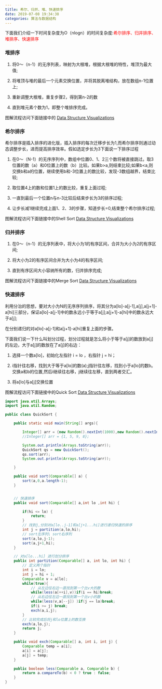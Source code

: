 ```yaml
---
title: 希尔、归并、堆、快速排序
date: 2019-07-08 19:34:38
categories: 算法与数据结构
---
```


下面我们介绍一下时间复杂度为O（nlogn）的时间复杂度:<font color="red">希尔排序、归并排序、堆排序、快速排序</font>

### 堆排序

1. 将0～（n-1）的无序列表，映射为大根堆，根据大根堆的特性，堆顶为最大值;

2. 将堆顶与堆的最后一个元素交换位置，并将其脱离堆结构，放在数组n-1位置上;

3. 重新调整大根堆，重复步骤2，得到第n-2的数

4. 直到堆元素个数为1，即整个堆排序完成。

图解流程访问下面链接中的 [Data Structure Visualizations](https://www.cs.usfca.edu/~galles/visualization/HeapSort.html)

### 希尔排序

希尔排序是插入排序的进化版，插入排序的每次迁移步长为1,而希尔排序则通过动态调整步长，进而提高排序效率。假如选定步长为3下面说一下排序过程

1. 在0～（N-1）的无序序列中，数组中位置0、1、2三个数将被直接跳过。取3位置的数（a）和0位置上的数（b）比较。如果b>a,则结束比较;如果b<a,则交换b和a的位置，继续使用b和-3位置上的数比较，发现-3数组越界，结束比较;

2. 取位置4上的数和位置1上的数比较，重复上面过程;

3. 一直到最后一个位置n与n-3比较后结束步长为3的排序过程;

4. 让步长减1继续完成上面1、2、3的步骤，知道步长=0,结束整个希尔排序过程;

图解流程访问下面链接中的Shell Sort [Data Structure Visualizations](https://www.cs.usfca.edu/~galles/visualization/ComparisonSort.html)

### 归并排序

1. 在0～（n-1）的无序列表中，将大小为1的有序区间，合并为大小为2的有序区间;

2. 将大小为2的有序区间合并为大小为4的有序区间;

3. 直到有序区间大小容纳所有的数，归并排序完成;

图解流程访问下面链接中的Merge Sort [Data Structure Visualizations](https://www.cs.usfca.edu/~galles/visualization/ComparisonSort.html)

### 快速排序

利用分治的思想，要对大小为N的无序序列排序，将其分为a[lo]-a[j-1],a[j],a[j+1]-a[hi]三部分，保证a[lo]-a[j-1]中的数永远小于等于a[j];a[j+1]-a[hi]中的数永远大于a[j];

在分别递归的对a[lo]-a[j-1]和a[j+1]-a[hi]重复上面的步骤。

下面我们说一下什么叫划分过程，划分过程就是怎么将小于等于a[j]的数放到a[j]的左边，大于a[j]的数放在了a[j]的右边：

1. 选择一个数a[lo]，初始化左指针 i = lo ，右指针 j = hi；

2. i指针往右移，找到大于等于a[lo]的数(a);j指针往左移，找到小于a[lo]的数b。交换a和b的位置,然后i继续往右移，j继续往左移，直到两者交汇。

3. 将a[lo]与a[j]交换位置

图解流程访问下面链接中的Quick Sort [Data Structure Visualizations](https://www.cs.usfca.edu/~galles/visualization/ComparisonSort.html)

``` java
import java.util.Arrays;
import java.util.Random;

public class QuickSort {

    public static void main(String[] args){

        Integer[] arr = {new Random().nextInt(1000),new Random().nextInt(1000),new Random().nextInt(1000),new Random().nextInt(1000),new Random().nextInt(1000),new Random().nextInt(1000),new Random().nextInt(1000),new Random().nextInt(1000)};
        //Integer[] arr = {1, 5, 9, 8};

        System.out.println(Arrays.toString(arr));
        QuickSort qs = new QuickSort();
        qs.sort(arr);
        System.out.println(Arrays.toString(arr));

    }

    public void sort(Comparable[] a) {
        sort(a,0,a.length-1);
    }


    // 快速排序
    public void sort(Comparable[] a,int lo ,int hi) {

        if(hi <= lo) {
            return;
        }
        // 找到j,分别对a[lo..j-1]和a[j+1...hi]进行递归快速的排序
        int j = partition(a,lo,hi);
        // sort左序列\ sort右序列
        sort(a,lo,j-1);
        sort(a,j+1,hi);
    }

    // 对a[lo...hi] 进行划分排序
    public int partition(Comparable[] a, int lo, int hi) {
        // 定义两个指针
        int i = lo;
        int j = hi + 1;
        Comparable v = a[lo];
        while(true){
            // 从左边往右边一直找到第一个比v大的数
            while(less(a[++i],v))if(i == hi)break;
            // 从右边往左边一直找到第一个比v小的数
            while(less(v,a[--j]) )if(j == lo)break;
            if(i >= j) break;
            exch(a,i,j);
        }
        // 比较完成后将j和lo位置上的数互换
        exch(a,lo,j);
        return j;
    }

    public void exch(Comparable[] a, int i, int j) {
        Comparable temp = a[i];
        a[i] = a[j];
        a[j] = temp;
    }

    public boolean less(Comparable a, Comparable b) {
        return a.compareTo(b) < 0 ? true : false;
    }
}

```





